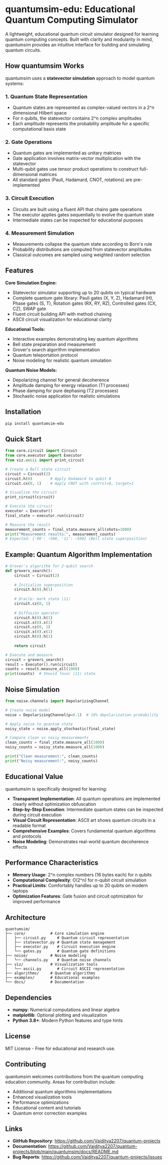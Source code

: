 # quantumsim-edu: Educational Quantum Computing Simulator

A lightweight, educational quantum circuit simulator designed for learning quantum computing concepts. Built with clarity and modularity in mind, quantumsim provides an intuitive interface for building and simulating quantum circuits.

## How quantumsim Works

quantumsim uses a **statevector simulation** approach to model quantum systems:

### 1. Quantum State Representation
- Quantum states are represented as complex-valued vectors in a 2^n dimensional Hilbert space
- For n qubits, the statevector contains 2^n complex amplitudes
- Each amplitude represents the probability amplitude for a specific computational basis state

### 2. Gate Operations
- Quantum gates are implemented as unitary matrices
- Gate application involves matrix-vector multiplication with the statevector
- Multi-qubit gates use tensor product operations to construct full-dimensional matrices
- All standard gates (Pauli, Hadamard, CNOT, rotations) are pre-implemented

### 3. Circuit Execution
- Circuits are built using a fluent API that chains gate operations
- The executor applies gates sequentially to evolve the quantum state
- Intermediate states can be inspected for educational purposes

### 4. Measurement Simulation
- Measurements collapse the quantum state according to Born's rule
- Probability distributions are computed from statevector amplitudes
- Classical outcomes are sampled using weighted random selection

## Features

**Core Simulation Engine:**
- Statevector simulator supporting up to 20 qubits on typical hardware
- Complete quantum gate library: Pauli gates (X, Y, Z), Hadamard (H), Phase gates (S, T), Rotation gates (RX, RY, RZ), Controlled gates (CX, CZ), SWAP gate
- Fluent circuit building API with method chaining
- ASCII circuit visualization for educational clarity

**Educational Tools:**
- Interactive examples demonstrating key quantum algorithms
- Bell state preparation and measurement
- Grover's search algorithm implementation
- Quantum teleportation protocol
- Noise modeling for realistic quantum simulation

**Quantum Noise Models:**
- Depolarizing channel for general decoherence
- Amplitude damping for energy relaxation (T1 processes)
- Phase damping for pure dephasing (T2 processes)
- Stochastic noise application for realistic simulations

## Installation

```bash
pip install quantumsim-edu
```

## Quick Start

```python
from core.circuit import Circuit
from core.executor import Executor
from viz.ascii import print_circuit

# Create a Bell state circuit
circuit = Circuit(2)
circuit.h(0)        # Apply Hadamard to qubit 0
circuit.cx(0, 1)    # Apply CNOT with control=0, target=1

# Visualize the circuit
print_circuit(circuit)

# Execute the circuit
executor = Executor()
final_state = executor.run(circuit)

# Measure the result
measurement_counts = final_state.measure_all(shots=1000)
print("Measurement results:", measurement_counts)
# Expected: {'00': ~500, '11': ~500} (Bell state superposition)
```

## Example: Quantum Algorithm Implementation

```python
# Grover's algorithm for 2-qubit search
def grovers_search():
    circuit = Circuit(2)
    
    # Initialize superposition
    circuit.h(0).h(1)
    
    # Oracle: mark state |11⟩
    circuit.cz(0, 1)
    
    # Diffusion operator
    circuit.h(0).h(1)
    circuit.x(0).x(1)
    circuit.cz(0, 1)
    circuit.x(0).x(1)
    circuit.h(0).h(1)
    
    return circuit

# Execute and measure
circuit = grovers_search()
result = Executor().run(circuit)
counts = result.measure_all(1000)
print(counts)  # Should favor |11⟩ state
```

## Noise Simulation

```python
from noise.channels import DepolarizingChannel

# Create noise model
noise = DepolarizingChannel(p=0.1)  # 10% depolarization probability

# Apply noise to quantum state
noisy_state = noise.apply_stochastic(final_state)

# Compare clean vs noisy measurements
clean_counts = final_state.measure_all(1000)
noisy_counts = noisy_state.measure_all(1000)

print("Clean measurement:", clean_counts)
print("Noisy measurement:", noisy_counts)
```

## Educational Value

quantumsim is specifically designed for learning:

- **Transparent Implementation**: All quantum operations are implemented clearly without optimization obfuscation
- **Step-by-Step Execution**: Intermediate quantum states can be inspected during circuit execution
- **Visual Circuit Representation**: ASCII art shows quantum circuits in a readable format
- **Comprehensive Examples**: Covers fundamental quantum algorithms and protocols
- **Noise Modeling**: Demonstrates real-world quantum decoherence effects

## Performance Characteristics

- **Memory Usage**: 2^n complex numbers (16 bytes each) for n qubits
- **Computational Complexity**: O(2^n) for n-qubit circuit simulation
- **Practical Limits**: Comfortably handles up to 20 qubits on modern laptops
- **Optimization Features**: Gate fusion and circuit optimization for improved performance

## Architecture

```
quantumsim/
├── core/           # Core simulation engine
│   ├── circuit.py     # Quantum circuit representation
│   ├── statevector.py # Quantum state management
│   ├── executor.py    # Circuit execution engine
│   └── gates.py       # Quantum gate definitions
├── noise/          # Noise modeling
│   └── channels.py    # Quantum noise channels
├── viz/            # Visualization tools
│   └── ascii.py       # Circuit ASCII representation
├── algorithms/     # Quantum algorithms
├── examples/       # Educational examples
└── docs/           # Documentation
```

## Dependencies

- **numpy**: Numerical computations and linear algebra
- **matplotlib**: Optional plotting and visualization
- **Python 3.8+**: Modern Python features and type hints

## License

MIT License - Free for educational and research use.

## Contributing

quantumsim welcomes contributions from the quantum computing education community. Areas for contribution include:

- Additional quantum algorithms implementations
- Enhanced visualization tools
- Performance optimizations
- Educational content and tutorials
- Quantum error correction examples

## Links

- **GitHub Repository**: https://github.com/Vaiditya2207/quantum-projects
- **Documentation**: https://github.com/Vaiditya2207/quantum-projects/blob/main/quantumsim/docs/README.md
- **Bug Reports**: https://github.com/Vaiditya2207/quantum-projects/issues